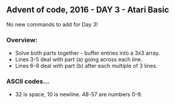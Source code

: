 ## Advent of code, 2016 - DAY 3 - Atari Basic

No new commands to add for Day 3!

### Overview:

* Solve both parts together - buffer entries into a 3x3 array.
* Lines 3-5 deal with part (a) going across each line.
* Lines 6-8 deal with part (b) after each multiple of 3 lines.

### ASCII codes...

* 32 is space, 10 is newline. 48-57 are numbers 0-9.

